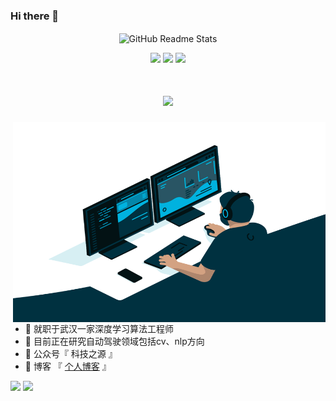 ### Hi there 👋
<p align="center">
 <img width="100px" src="https://res.cloudinary.com/anuraghazra/image/upload/v1594908242/logo_ccswme.svg" align="center" alt="GitHub Readme Stats" />
</p>
<span > <div align="center"><img src="https://img.shields.io/badge/-python-E34F26?style=flat-square&logo=python&logoColor=white" /> <img src="https://img.shields.io/badge/-Jupyter-1572B6?style=flat-square&logo=jupyter" /> <img src="https://img.shields.io/badge/-HTML5-oringe?style=flat-square&logo=html5" /> </div></span>

<h1 align="center"> <a href="https://sunguoqi.com/"> <img src="https://readme-typing-svg.herokuapp.com/?lines=console.log(%22Hello%2C%20World!%22);qzpzd同学祝您今天愉快!&center=true&size=27"> </a> </h1>


<img  width="500" height="320" src="https://github.com/qzpzd/qzpzd/blob/main/code.gif?raw=true" align="right" alt="GIF" />

- 🔭 就职于武汉一家深度学习算法工程师
- 🌱 目前正在研究自动驾驶领域包括cv、nlp方向
- 👯 公众号『 科技之源 』
- 🤔 博客 『 [个人博客](https://qzpzd.github.io/myblog/) 』

<!-- ![Christmas's GitHub stats](https://github-readme-stats.vercel.app/api?username=qzpzd&show_icons=true&theme=tokyonight)
[![Top Langs](https://github-readme-stats.vercel.app/api/top-langs/?username=qzpzd&layout=compact)](https://github.com/Christmas/github-readme-stats) -->

<img height="137px" src="https://github-readme-stats.vercel.app/api?username=qzpzd&hide_title=true&hide_border=true&show_icons=trueline_height=21&text_color=000&icon_color=000&bg_color=0,ea6161,ffc64d,fffc4d,52fa5a&theme=graywhite" /> <img src="https://github-readme-stats.vercel.app/api/top-langs/?username=qzpzd&hide_title=true&hide_border=true&layout=compact&langs_count=6&text_color=000&icon_color=fff&bg_color=0,52fa5a,4dfcff,c64dff&theme=graywhite" />
